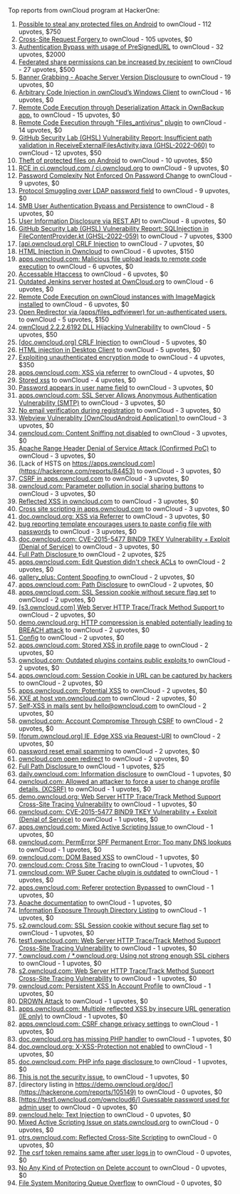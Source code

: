 Top reports from ownCloud program at HackerOne:

1. [Possible to steal any protected files on Android](https://hackerone.com/reports/377107) to ownCloud - 112 upvotes, $750
2. [Cross-Site Request Forgery ](https://hackerone.com/reports/2041007) to ownCloud - 105 upvotes, $0
3. [Authentication Bypass with usage of PreSignedURL](https://hackerone.com/reports/2337427) to ownCloud - 32 upvotes, $2000
4. [Federated share permissions can be increased by recipient](https://hackerone.com/reports/1990443) to ownCloud - 27 upvotes, $500
5. [Banner Grabbing - Apache Server Version Disclousure](https://hackerone.com/reports/269467) to ownCloud - 19 upvotes, $0
6. [Arbitrary Code Injection in ownCloud’s Windows Client](https://hackerone.com/reports/155657) to ownCloud - 16 upvotes, $0
7. [Remote Code Execution through Deserialization Attack in OwnBackup app.](https://hackerone.com/reports/562335) to ownCloud - 15 upvotes, $0
8. [Remote Code Execution through "Files_antivirus" plugin](https://hackerone.com/reports/903872) to ownCloud - 14 upvotes, $0
9. [GitHub Security Lab (GHSL) Vulnerability Report: Insufficient path validation in ReceiveExternalFilesActivity.java (GHSL-2022-060)](https://hackerone.com/reports/1650270) to ownCloud - 12 upvotes, $50
10. [Theft of protected files on Android](https://hackerone.com/reports/1454002) to ownCloud - 10 upvotes, $50
11. [RCE in ci.owncloud.com / ci.owncloud.org](https://hackerone.com/reports/98559) to ownCloud - 9 upvotes, $0
12. [Password Complexity Not Enforced On Password Change](https://hackerone.com/reports/276123) to ownCloud - 9 upvotes, $0
13. [Protocol Smuggling over LDAP password field](https://hackerone.com/reports/1054282) to ownCloud - 9 upvotes, $0
14. [SMB User Authentication Bypass and Persistence](https://hackerone.com/reports/148151) to ownCloud - 8 upvotes, $0
15. [User Information Disclosure via REST API](https://hackerone.com/reports/197786) to ownCloud - 8 upvotes, $0
16. [GitHub Security Lab (GHSL) Vulnerability Report: SQLInjection in FileContentProvider.kt (GHSL-2022-059)](https://hackerone.com/reports/1650264) to ownCloud - 7 upvotes, $300
17. [[api.owncloud.org] CRLF Injection](https://hackerone.com/reports/154306) to ownCloud - 7 upvotes, $0
18. [HTML Injection in Owncloud](https://hackerone.com/reports/215410) to ownCloud - 6 upvotes, $150
19. [apps.owncloud.com: Malicious file upload leads to remote code execution](https://hackerone.com/reports/84374) to ownCloud - 6 upvotes, $0
20. [Accessable Htaccess](https://hackerone.com/reports/171272) to ownCloud - 6 upvotes, $0
21. [Outdated Jenkins server hosted at OwnCloud.org](https://hackerone.com/reports/208566) to ownCloud - 6 upvotes, $0
22. [Remote Code Execution on ownCloud instances with ImageMagick installed](https://hackerone.com/reports/1838674) to ownCloud - 6 upvotes, $0
23. [Open Redirector via (apps/files_pdfviewer) for un-authenticated users.](https://hackerone.com/reports/131082) to ownCloud - 5 upvotes, $150
24. [ownCloud 2.2.2.6192 DLL Hijacking Vulnerability](https://hackerone.com/reports/151475) to ownCloud - 5 upvotes, $50
25. [[doc.owncloud.org] CRLF Injection](https://hackerone.com/reports/154275) to ownCloud - 5 upvotes, $0
26. [HTML injection in Desktop Client](https://hackerone.com/reports/206877) to ownCloud - 5 upvotes, $0
27. [Exploiting unauthenticated encryption mode](https://hackerone.com/reports/108082) to ownCloud - 4 upvotes, $350
28. [apps.owncloud.com: XSS via referrer](https://hackerone.com/reports/83374) to ownCloud - 4 upvotes, $0
29. [Stored xss](https://hackerone.com/reports/187380) to ownCloud - 4 upvotes, $0
30. [Password appears in user name field](https://hackerone.com/reports/85559) to ownCloud - 3 upvotes, $0
31. [apps.owncloud.com: SSL Server Allows Anonymous Authentication Vulnerability (SMTP)](https://hackerone.com/reports/83803) to ownCloud - 3 upvotes, $0
32. [No email verification during registration](https://hackerone.com/reports/90643) to ownCloud - 3 upvotes, $0
33. [Webview Vulnerablity [OwnCloudAndroid Application] ](https://hackerone.com/reports/87835) to ownCloud - 3 upvotes, $0
34. [owncloud.com: Content Sniffing not disabled](https://hackerone.com/reports/83251) to ownCloud - 3 upvotes, $0
35. [Apache Range Header Denial of Service Attack (Confirmed PoC)](https://hackerone.com/reports/88904) to ownCloud - 3 upvotes, $0
36. [Lack of HSTS on https://apps.owncloud.com](https://hackerone.com/reports/84453) to ownCloud - 3 upvotes, $0
37. [CSRF in apps.owncloud.com](https://hackerone.com/reports/84395) to ownCloud - 3 upvotes, $0
38. [owncloud.com: Parameter pollution in social sharing buttons](https://hackerone.com/reports/106024) to ownCloud - 3 upvotes, $0
39. [Reflected XSS in owncloud.com](https://hackerone.com/reports/127259) to ownCloud - 3 upvotes, $0
40. [Cross site scripting in apps.owncloud.com](https://hackerone.com/reports/129551) to ownCloud - 3 upvotes, $0
41. [doc.owncloud.org: XSS via Referrer](https://hackerone.com/reports/130951) to ownCloud - 3 upvotes, $0
42. [bug reporting template encourages users to paste config file with passwords](https://hackerone.com/reports/196969) to ownCloud - 3 upvotes, $0
43. [doc.owncloud.com: CVE-2015-5477 BIND9 TKEY Vulnerability + Exploit (Denial of Service)](https://hackerone.com/reports/217381) to ownCloud - 3 upvotes, $0
44. [Full Path Disclosure ](https://hackerone.com/reports/85201) to ownCloud - 2 upvotes, $25
45. [apps.owncloud.com: Edit Question didn't check ACLs](https://hackerone.com/reports/85532) to ownCloud - 2 upvotes, $0
46. [gallery_plus: Content Spoofing ](https://hackerone.com/reports/87752) to ownCloud - 2 upvotes, $0
47. [apps.owncloud.com: Path Disclosure](https://hackerone.com/reports/83801) to ownCloud - 2 upvotes, $0
48. [apps.owncloud.com: SSL Session cookie without secure flag set](https://hackerone.com/reports/83710) to ownCloud - 2 upvotes, $0
49. [[s3.owncloud.com] Web Server HTTP Trace/Track Method Support ](https://hackerone.com/reports/90601) to ownCloud - 2 upvotes, $0
50. [demo.owncloud.org: HTTP compression is enabled potentially leading to BREACH attack](https://hackerone.com/reports/84105) to ownCloud - 2 upvotes, $0
51. [Config](https://hackerone.com/reports/84797) to ownCloud - 2 upvotes, $0
52. [apps.owncloud.com: Stored XSS in profile page](https://hackerone.com/reports/84371) to ownCloud - 2 upvotes, $0
53. [owncloud.com: Outdated plugins contains public exploits  ](https://hackerone.com/reports/84581) to ownCloud - 2 upvotes, $0
54. [apps.owncloud.com: Session Cookie in URL can be captured by hackers](https://hackerone.com/reports/83667) to ownCloud - 2 upvotes, $0
55. [apps.owncloud.com: Potential XSS](https://hackerone.com/reports/85577) to ownCloud - 2 upvotes, $0
56. [XXE at host vpn.owncloud.com](https://hackerone.com/reports/105980) to ownCloud - 2 upvotes, $0
57. [Self-XSS in mails sent by hello@owncloud.com](https://hackerone.com/reports/92111) to ownCloud - 2 upvotes, $0
58. [owncloud.com: Account Compromise Through CSRF](https://hackerone.com/reports/84372) to ownCloud - 2 upvotes, $0
59. [[forum.owncloud.org] IE, Edge XSS via Request-URI](https://hackerone.com/reports/154319) to ownCloud - 2 upvotes, $0
60. [password reset email spamming](https://hackerone.com/reports/224095) to ownCloud - 2 upvotes, $0
61. [owncloud.com open redirect](https://hackerone.com/reports/258632) to ownCloud - 2 upvotes, $0
62. [Full Path Disclosure ](https://hackerone.com/reports/87505) to ownCloud - 1 upvotes, $25
63. [daily.owncloud.com: Information disclosure](https://hackerone.com/reports/84085) to ownCloud - 1 upvotes, $0
64. [owncloud.com: Allowed an attacker to force a user to change profile details. (XCSRF)](https://hackerone.com/reports/83239) to ownCloud - 1 upvotes, $0
65. [demo.owncloud.org: Web Server HTTP Trace/Track Method Support Cross-Site Tracing Vulnerability](https://hackerone.com/reports/83837) to ownCloud - 1 upvotes, $0
66. [owncloud.com: CVE-2015-5477 BIND9 TKEY Vulnerability + Exploit (Denial of Service)](https://hackerone.com/reports/89097) to ownCloud - 1 upvotes, $0
67. [apps.owncloud.com: Mixed Active Scripting Issue ](https://hackerone.com/reports/85541) to ownCloud - 1 upvotes, $0
68. [owncloud.com: PermError SPF Permanent Error: Too many DNS lookups](https://hackerone.com/reports/83578) to ownCloud - 1 upvotes, $0
69. [owncloud.com: DOM Based XSS](https://hackerone.com/reports/83178) to ownCloud - 1 upvotes, $0
70. [owncloud.com: Cross Site Tracing](https://hackerone.com/reports/83373) to ownCloud - 1 upvotes, $0
71. [owncloud.com: WP Super Cache plugin is outdated](https://hackerone.com/reports/90980) to ownCloud - 1 upvotes, $0
72. [apps.owncloud.com: Referer protection Bypassed](https://hackerone.com/reports/92644) to ownCloud - 1 upvotes, $0
73. [Apache documentation](https://hackerone.com/reports/90321) to ownCloud - 1 upvotes, $0
74. [Information Exposure Through Directory Listing](https://hackerone.com/reports/110655) to ownCloud - 1 upvotes, $0
75. [s2.owncloud.com: SSL Session cookie without secure flag set](https://hackerone.com/reports/83856) to ownCloud - 1 upvotes, $0
76. [test1.owncloud.com: Web Server HTTP Trace/Track Method Support Cross-Site Tracing Vulnerability](https://hackerone.com/reports/83971) to ownCloud - 1 upvotes, $0
77. [*.owncloud.com / *.owncloud.org: Using not strong enough SSL ciphers](https://hackerone.com/reports/84078) to ownCloud - 1 upvotes, $0
78. [s2.owncloud.com: Web Server HTTP Trace/Track Method Support Cross-Site Tracing Vulnerability](https://hackerone.com/reports/83855) to ownCloud - 1 upvotes, $0
79. [owncloud.com: Persistent XSS In Account Profile](https://hackerone.com/reports/116254) to ownCloud - 1 upvotes, $0
80. [DROWN Attack](https://hackerone.com/reports/119808) to ownCloud - 1 upvotes, $0
81. [apps.owncloud.com: Multiple reflected XSS by insecure URL generation (IE only)](https://hackerone.com/reports/83381) to ownCloud - 1 upvotes, $0
82. [apps.owncloud.com: CSRF change privacy settings](https://hackerone.com/reports/85565) to ownCloud - 1 upvotes, $0
83. [doc.owncloud.org has missing PHP handler](https://hackerone.com/reports/121382) to ownCloud - 1 upvotes, $0
84. [doc.owncloud.org: X-XSS-Protection not enabled](https://hackerone.com/reports/128493) to ownCloud - 1 upvotes, $0
85. [doc.owncloud.com: PHP info page disclosure ](https://hackerone.com/reports/134216) to ownCloud - 1 upvotes, $0
86. [This is not the security issue.](https://hackerone.com/reports/257106) to ownCloud - 1 upvotes, $0
87. [directory listing in https://demo.owncloud.org/doc/](https://hackerone.com/reports/105149) to ownCloud - 0 upvotes, $0
88. [[https://test1.owncloud.com/owncloud6/] Guessable password used for admin user](https://hackerone.com/reports/107849) to ownCloud - 0 upvotes, $0
89. [owncloud.help: Text  Injection](https://hackerone.com/reports/112304) to ownCloud - 0 upvotes, $0
90. [Mixed Active Scripting Issue on stats.owncloud.org](https://hackerone.com/reports/108692) to ownCloud - 0 upvotes, $0
91. [otrs.owncloud.com: Reflected Cross-Site Scripting](https://hackerone.com/reports/108288) to ownCloud - 0 upvotes, $0
92. [The csrf token remains same after user logs in](https://hackerone.com/reports/111262) to ownCloud - 0 upvotes, $0
93. [No Any Kind of Protection on Delete account](https://hackerone.com/reports/113211) to ownCloud - 0 upvotes, $0
94. [File System Monitoring Queue Overflow](https://hackerone.com/reports/881891) to ownCloud - 0 upvotes, $0

